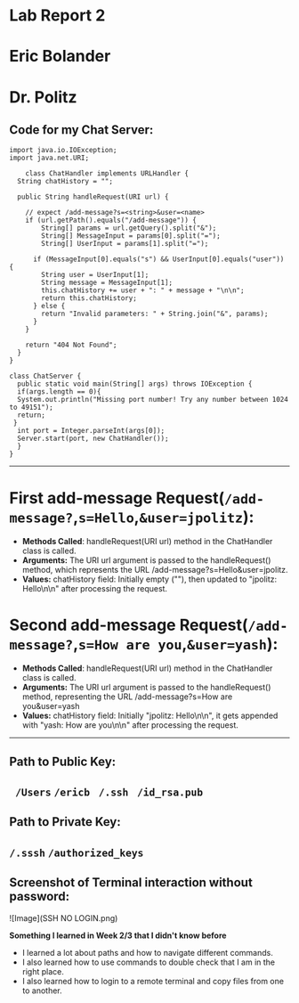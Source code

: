 # Lab Report 2 
# Eric Bolander
# Dr. Politz

## Code for my Chat Server: 
```
import java.io.IOException;
import java.net.URI;

    class ChatHandler implements URLHandler {
  String chatHistory = "";

  public String handleRequest(URI url) {

    // expect /add-message?s=<string>&user=<name>
    if (url.getPath().equals("/add-message")) {
        String[] params = url.getQuery().split("&");
        String[] MessageInput = params[0].split("=");
        String[] UserInput = params[1].split("=");
      
      if (MessageInput[0].equals("s") && UserInput[0].equals("user")) {
        String user = UserInput[1];
        String message = MessageInput[1];
        this.chatHistory += user + ": " + message + "\n\n";
        return this.chatHistory;
      } else {
        return "Invalid parameters: " + String.join("&", params);
      }
    }

    return "404 Not Found";
  }
}
```

```
class ChatServer {
  public static void main(String[] args) throws IOException {
  if(args.length == 0){
  System.out.println("Missing port number! Try any number between 1024 to 49151");
  return;
 }
  int port = Integer.parseInt(args[0]);
  Server.start(port, new ChatHandler());
  }
}
```

--- 

# First add-message Request(```/add-message?```,```s=Hello```,```&user=jpolitz```):
*  **Methods Called**: handleRequest(URI url) method in the ChatHandler class is called.
*  **Arguments:** The URI url argument is passed to the handleRequest() method, which represents the URL /add-message?s=Hello&user=jpolitz.
*  **Values:** chatHistory field: Initially empty (""), then updated to "jpolitz: Hello\n\n" after processing the request.

# Second add-message Request(```/add-message?```,```s=How are you```,```&user=yash```):
*  **Methods Called**: handleRequest(URI url) method in the ChatHandler class is called.
*  **Arguments:** The URI url argument is passed to the handleRequest() method, representing the URL /add-message?s=How are you&user=yash
*  **Values:** chatHistory field: Initially "jpolitz: Hello\n\n", it gets appended with "yash: How are you\n\n" after processing the request.
  
--- 
  
 ## Path to Public Key:
## ``` /Users``` ```/ericb ``` ```/.ssh ``` ``` /id_rsa.pub ```

## Path to Private Key: 
  ## ``` /.sssh ``` ``` /authorized_keys ```
  ## Screenshot of Terminal interaction without password: 
 ![Image](SSH NO LOGIN.png)


  **Something I learned in Week 2/3 that I didn't know before**
  * I learned a lot about paths and how to navigate different commands.
  * I also learned how to use commands to double check that I am in the right place.
  * I also learned how to login to a remote terminal and copy files from one to another. 
  
